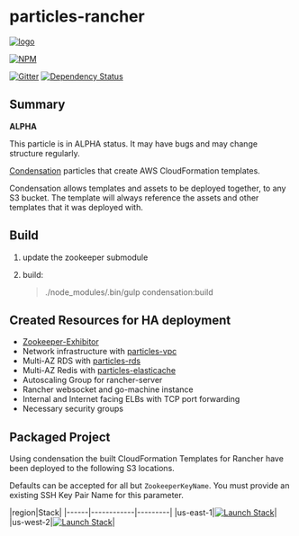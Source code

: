 # particles-rancher

[![logo](https://raw.githubusercontent.com/SungardAS/condensation/master/docs/images/condensation_logo.png)](https://github.com/SungardAS/condensation)

[![NPM](https://nodei.co/npm/particles-rancher.png)](https://nodei.co/npm/particles-rancher/)

[![Gitter](https://badges.gitter.im/Join%20Chat.svg)](https://gitter.im/SungardAS/condensation?utm_source=badge&utm_medium=badge&utm_campaign=pr-badge)
[![Dependency
Status](https://david-dm.org/SungardAS/particles-rancher.svg?branch=master)](https://david-dm.org/SungardAS/particles-rancher?branch=master)


## Summary

**ALPHA**

This particle is in ALPHA status. It may have bugs and may change structure regularly.

[Condensation](https://github.com/SungardAS/condensation) particles that create AWS CloudFormation templates.

Condensation allows templates and assets to be deployed together,
to any S3 bucket.  The template will always reference the assets and other templates that it
was deployed with.


## Build

1. update the zookeeper submodule
2. build:

    > ./node_modules/.bin/gulp condensation:build

## Created Resources for HA deployment
* [Zookeeper-Exhibitor](https://github.com/mbabineau/cloudformation-zookeeper)
* Network infrastructure with [particles-vpc](https://github.com/sungardas/particles-vpc)
* Multi-AZ RDS with [particles-rds](https://github.com/sungardas/particles-rds)
* Multi-AZ Redis with [particles-elasticache](https://github.com/sungardas/particles-elasticache)
* Autoscaling Group for rancher-server
* Rancher websocket and go-machine instance
* Internal and Internet facing ELBs with TCP port forwarding
* Necessary security groups

## Packaged Project

Using condensation the built CloudFormation Templates for Rancher
have been deployed to the following S3 locations.

Defaults can be accepted for all but `ZookeeperKeyName`.  You must provide an existing SSH Key Pair Name for this parameter.

|region|Stack|
|------|------------|---------|
|us-east-1|[![Launch Stack](https://s3.amazonaws.com/cloudformation-examples/cloudformation-launch-stack.png)](https://console.aws.amazon.com/cloudformation/home?region=us-east-1#/stacks/new?stackName=rancher-ha&templateURL=https://s3.amazonaws.com/condensation-particles.us-east-1/particles-rancher/master/particles/cftemplates/ha/full_stack.template.json)|
|us-west-2|[![Launch Stack](https://s3.amazonaws.com/cloudformation-examples/cloudformation-launch-stack.png)](https://console.aws.amazon.com/cloudformation/home?region=us-westt-2#/stacks/new?stackName=rancher-ha&templateURL=https://s3.amazonaws.com/condensation-particles.us-west-2/particles-rancher/master/particles/cftemplates/ha/full_stack.template.json)|
